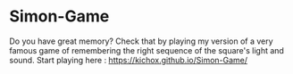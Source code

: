 # Simon-Game
Do you have great memory? Check that by playing my version of a very famous game of remembering the right sequence of the square's light and sound.
Start playing here : https://kichox.github.io/Simon-Game/
